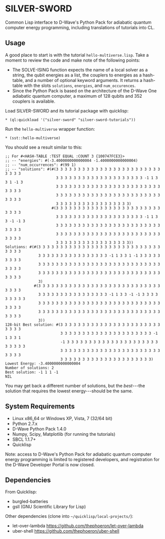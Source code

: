 SILVER-SWORD
============

Common Lisp interface to D-Wave's Python Pack for adiabatic quantum computer energy programming, including translations of tutorials into CL.

Usage
-----

A good place to start is with the tutorial ``hello-multiverse.lisp``.  Take a moment to review the code and make note of the following points:

* The SOLVE-ISING function expects the name of a local solver as a string, the qubit energies as a list, the couplers to energies as a hash-table, and a number of optional keyword arguments.  It returns a hash-table with the slots ``solutions``, ``energies``, and ``num_occurences``.
* Since the Python Pack is based on the architecture of the D-Wave One adiabatic quantum computer, a maximum of 128 qubits and 352 couplers is available.

Load SILVER-SWORD and its tutorial package with quicklisp:

	* (ql:quickload '("silver-sword" "silver-sword-tutorials"))

Run the ``hello-multiverse`` wrapper function:

	* (sst::hello-multiverse)

You should see a result similar to this:

	;; For #<HASH-TABLE :TEST EQUAL :COUNT 3 {100747FCE3}>
	;; -- "energies": #(-3.4000000000000004 -1.4000000000000004)
	;; -- "num_occurrences": #(99 1)
	;; -- "solutions": #(#(3 3 3 3 3 3 3 3 3 3 3 3 3 3 3 3 3 3 3 3 3 3 3 3 3 3 3 3
	                       3 3 3 3 3 3 3 3 3 3 3 3 3 3 3 3 3 3 3 3 -1 1 3 3 1 -1 3
	                       3 3 3 3 3 3 3 3 3 3 3 3 3 3 3 3 3 3 3 3 3 3 3 3 3 3 3 3
	                       3 3 3 3 3 3 3 3 3 3 3 3 3 3 3 3 3 3 3 3 3 3 3 3 3 3 3 3
	                       3 3 3 3 3 3 3 3 3 3 3 3 3 3 3 3 3)
	                     #(3 3 3 3 3 3 3 3 3 3 3 3 3 3 3 3 3 3 3 3 3 3 3 3 3 3 3 3
	                       3 3 3 3 3 3 3 3 3 3 3 3 3 3 3 3 3 3 3 3 -1 1 3 3 -1 -1 3
	                       3 3 3 3 3 3 3 3 3 3 3 3 3 3 3 3 3 3 3 3 3 3 3 3 3 3 3 3
	                       3 3 3 3 3 3 3 3 3 3 3 3 3 3 3 3 3 3 3 3 3 3 3 3 3 3 3 3
	                       3 3 3 3 3 3 3 3 3 3 3 3 3 3 3 3 3))
	Solutions: #(#(3 3 3 3 3 3 3 3 3 3 3 3 3 3 3 3 3 3 3 3 3 3 3 3 3 3 3 3 3 3 3 3
	               3 3 3 3 3 3 3 3 3 3 3 3 3 3 3 3 -1 1 3 3 1 -1 3 3 3 3 3 3 3 3 3
	               3 3 3 3 3 3 3 3 3 3 3 3 3 3 3 3 3 3 3 3 3 3 3 3 3 3 3 3 3 3 3 3
	               3 3 3 3 3 3 3 3 3 3 3 3 3 3 3 3 3 3 3 3 3 3 3 3 3 3 3 3 3 3 3 3
	               3)
	             #(3 3 3 3 3 3 3 3 3 3 3 3 3 3 3 3 3 3 3 3 3 3 3 3 3 3 3 3 3 3 3 3
	               3 3 3 3 3 3 3 3 3 3 3 3 3 3 3 3 -1 1 3 3 -1 -1 3 3 3 3 3 3 3 3 3
	               3 3 3 3 3 3 3 3 3 3 3 3 3 3 3 3 3 3 3 3 3 3 3 3 3 3 3 3 3 3 3 3
	               3 3 3 3 3 3 3 3 3 3 3 3 3 3 3 3 3 3 3 3 3 3 3 3 3 3 3 3 3 3 3 3
	               3))
	128-bit Best solution: #(3 3 3 3 3 3 3 3 3 3 3 3 3 3 3 3 3 3 3 3 3 3 3 3 3 3 3
	                         3 3 3 3 3 3 3 3 3 3 3 3 3 3 3 3 3 3 3 3 3 -1 1 3 3 1
	                         -1 3 3 3 3 3 3 3 3 3 3 3 3 3 3 3 3 3 3 3 3 3 3 3 3 3 3
	                         3 3 3 3 3 3 3 3 3 3 3 3 3 3 3 3 3 3 3 3 3 3 3 3 3 3 3
	                         3 3 3 3 3 3 3 3 3 3 3 3 3 3 3 3 3 3 3 3 3)
	Lowest Energy: -3.4000000000000004
	Number of solutions: 2
	Best solution: -1 1 1 -1
	NIL

You may get back a different number of solutions, but the *best*---the solution that requires the lowest energy---should be the same.

System Requirements
-------------------

* Linux x86_64 or Windows XP, Vista, 7 (32/64 bit)
* Python 2.7.x
* D-Wave Python Pack 1.4.0
* Numpy, Scipy, Matplotlib (for running the tutorials)
* SBCL 1.1.7+
* Quicklisp

Note: access to D-Wave's Python Pack for adiabatic quantum computer energy programming is limited to registered developers, and registration for the D-Wave Developer Portal is now closed.

Dependencies
------------

From Quicklisp:

* burgled-batteries
* gsll (GNU Scientific Library for Lisp)

Other dependencies (clone into ``~/quicklisp/local-projects/``):

* let-over-lambda <https://github.com/thephoeron/let-over-lambda>
* uber-shell <https://github.com/thephoeron/uber-shell>
